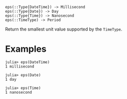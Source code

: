 ```
eps(::Type{DateTime}) -> Millisecond
eps(::Type{Date}) -> Day
eps(::Type{Time}) -> Nanosecond
eps(::TimeType) -> Period
```

Return the smallest unit value supported by the `TimeType`.

# Examples

```jldoctest
julia> eps(DateTime)
1 millisecond

julia> eps(Date)
1 day

julia> eps(Time)
1 nanosecond
```
